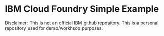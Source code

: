 # IBM Cloud Foundry Simple Example

Disclaimer: This is not an official IBM github repository. This is a personal repository used for demo/workhsop purposes.